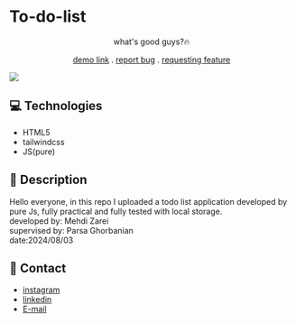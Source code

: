 # To-do-list
<p align="center"> what's good guys?🔥</p>
<p align="center">
<a href="https://mehdi-zaree.github.io/To-do-list/">demo link</a> .
<a href="https://github.com/Mehdi-Zaree/newspaper-grid/issues">report bug</a> .
<a href="https://github.com/Mehdi-Zaree/newspaper-grid/issues">requesting feature</a></p>
<img src="https://github.com/user-attachments/assets/e76ccdce-edf2-488c-bef5-cad2c34a6fff"></img>



</p>

## :computer: Technologies 
- HTML5
- tailwindcss
- JS(pure)
## :page_facing_up: Description
Hello everyone, in this repo I uploaded a todo list application developed by pure Js, fully practical and fully tested with local storage.</br>
developed by: Mehdi Zarei</br>
supervised by: Parsa Ghorbanian</br>
date:2024/08/03
## :iphone: Contact
- [instagram](https://instagram.com/mehdi_zarei-web)
- [linkedin](https://linkedin.com/in/mehdi-zri)
- [E-mail](mahdizarei22019@gmail.com)

 
